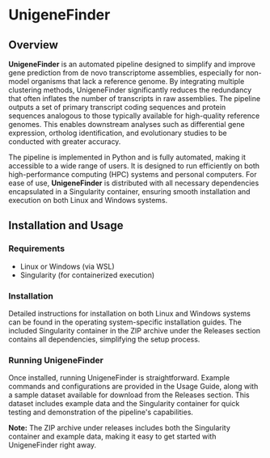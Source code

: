# UnigeneFinder

## Overview

**UnigeneFinder** is an automated pipeline designed to simplify and improve gene prediction from de novo transcriptome assemblies, especially for non-model organisms that lack a reference genome. By integrating multiple clustering methods, UnigeneFinder significantly reduces the redundancy that often inflates the number of transcripts in raw assemblies. The pipeline outputs a set of primary transcript coding sequences and protein sequences analogous to those typically available for high-quality reference genomes. This enables downstream analyses such as differential gene expression, ortholog identification, and evolutionary studies to be conducted with greater accuracy.

The pipeline is implemented in Python and is fully automated, making it accessible to a wide range of users. It is designed to run efficiently on both high-performance computing (HPC) systems and personal computers. For ease of use, **UnigeneFinder** is distributed with all necessary dependencies encapsulated in a Singularity container, ensuring smooth installation and execution on both Linux and Windows systems.

## Installation and Usage

### Requirements

- Linux or Windows (via WSL)
- Singularity (for containerized execution)

### Installation

Detailed instructions for installation on both Linux and Windows systems can be found in the operating system-specific installation guides. The included Singularity container in the ZIP archive under the Releases section contains all dependencies, simplifying the setup process.

### Running UnigeneFinder

Once installed, running UnigeneFinder is straightforward. Example commands and configurations are provided in the Usage Guide, along with a sample dataset available for download from the Releases section. This dataset includes example data and the Singularity container for quick testing and demonstration of the pipeline's capabilities.

**Note:** The ZIP archive under releases includes both the Singularity container and example data, making it easy to get started with UnigeneFinder right away.
